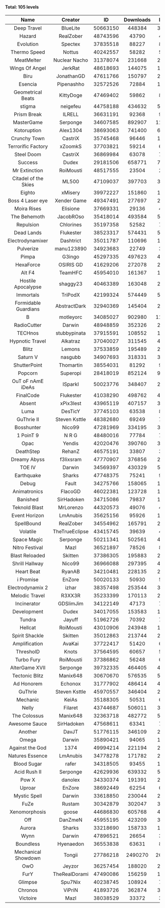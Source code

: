 #### Total: 105 levels

| Name | Creator | ID | Downloads | Likes |
|:---:|:---:|:---:|:---:|:---:|
| Deep Travel | BlueLite | 50663150 | 448384 | 39529
| Hazard | RealZober | 48743596 | 43790 | 4805
| Evolution | Spectex | 37835518 | 88227 | 8876
| Thermo Speed | Nottus | 40242557 | 58282 | 5414
| MeatMelter | Nuclear Nacho | 31378074 | 231668 | 24618
| Wings Of Angel | JerkRat | 48618693 | 144075 | 15415
| Biru | JonathanGD | 47611766 | 150797 | 23382
| Esencia | Pipenashho | 32572526 | 72884 | 10683
| Geometrical Beats | KittyDoge | 47469402 | 59862 | 8106
| stigma | neigefeu | 44758188 | 434632 | 50217
| Prism Break | ILRELL | 36631191 | 92368 | 9761
| MasterGame | Serponge | 34607585 | 892907 | 118827
| Kotoruption | Alex1304 | 38693063 | 741400 | 66104
| Crunchy Town | CastriX | 35745468 | 96446 | 13438
| Terrorific Factory | xZoomkS | 37703821 | 59214 | 6117
| Steel Doom | CastriX | 36869984 | 63078 | 7738
| Success | Dudex | 29181506 | 658771 | 75574
| Mr Extinction | RoiMousti | 48517555 | 23504 | 2724
| Citadel of the Skies | ML500 | 47109037 | 397703 | 31447
| Eighto | xMisery | 39972227 | 151860 | 13375
| Boss 4 Laser eye | Xender Game | 49347491 | 277697 | 24588
| Moira Rises | Elisione | 37669331 | 29136 | 4439
| The Behemoth | JacobROso | 35418014 | 493584 | 57868
| Repulsion | Chlorines | 35197358 | 52582 | 7012
| Dead Lands | Flukester | 38523317 | 574431 | 58706
| Electrodynamixer | Dashtrict | 35011787 | 110696 | 16065
| Pulverize | manu123890 | 34923683 | 22749 | 3632
| Pimpa | G3ingo | 45297335 | 497623 | 41283
| HexaForce | OSIRIS GD | 41629206 | 272078 | 21403
| Alt F4 | TeamHFC | 45954010 | 161367 | 13441
| Hostile Apocalypse | shaggy23 | 40463389 | 163048 | 24861
| Immortals | TriPodX | 42199324 | 574449 | 50596
| Formidable Guardians | AbstractDark | 32940369 | 145404 | 21117
| B | motleyorc | 34085027 | 902980 | 113985
| RadioCutter | Darwin | 48948859 | 352326 | 24881
| TECHnos | stubbypinata | 37915591 | 108552 | 12537
| Hypnotic Travel | Alkatraz | 37040027 | 311545 | 44279
| Blitz | Lemons | 37533859 | 195489 | 23857
| Saturn V | nasgubb | 34907693 | 318331 | 39910
| ShutterPoint | Thomartin | 38554031 | 81292 | 9337
| Popcorn | Superopi | 28418019 | 852124 | 96094
| OuT oF nAmE iDeAs | ISparkI | 50023776 | 348407 | 27079
| FinalCode | Flukester | 41038290 | 498762 | 49317
| Absent | xPix3lest | 43965119 | 407157 | 31263
| Luma | DesTicY | 37745103 | 63538 | 8065
| GuThrie II | Steven Ksttle | 48382680 | 69249 | 7123
| Bosshunter | Nico99 | 47281969 | 334195 | 30635
| 1 PoinT 9 | N R G | 48480016 | 77784 | 7721
| Opac | Yendis | 42020476 | 390760 | 38480
| DeathStep | RehanZ | 46575191 | 33807 | 3853
| Dreamy Abyss | f3lixsram | 47770907 | 376856 | 29723
| TOE IV | Darwin | 34569397 | 430329 | 51845
| Earthquake  | Sharks | 47748375 | 75241 | 9202
| Debug | Fault | 34275766 | 158065 | 19661
| Animatronics | FlacoGD | 46022381 | 123728 | 12792
| Banished | SirHadoken | 34715086 | 79837 | 10215
| Teknold Blast | MrLorenzo | 44320573 | 49076 | 4925
| Event Horizon | LmAnubis | 35625156 | 95926 | 11826
| SpellBound | RealZober | 34554962 | 165791 | 22456
| Volatile | TheTrueEclipse | 43415745 | 39639 | 4031
| Space Magic | Serponge | 50211341 | 502561 | 41974
| Nitro Festival | Mazl | 36521897 | 78526 | 8377
| Blast Reloaded | Skitten | 37386305 | 195883 | 21527
| Shrill Hallway | Nico99 | 36966088 | 297395 | 40182
| Heart Beat | RyanAB | 34210481 | 228135 | 28438
| i Promise | EnZore | 50020133 | 50930 | 5980
| Electrodynamix 2 | izhar | 38357498 | 253544 | 31142
| Melodic Travel | R3XX3R | 35233399 | 170113 | 29508
| Incinerator | GDSlimJim | 34122149 | 47173 | 7167
| Development | Dudex | 34017055 | 153583 | 17630
| Tundra | Jayuff | 51962726 | 70392 | 7116
| Hellcat | RoiMousti | 43010906 | 243948 | 17648
| Spirit Shackle | Skitten | 35012863 | 213744 | 28683
| Amplification | AvaKai | 37722417 | 51420 | 6287
| ThresholD | Knots | 37564595 | 60657 | 5291
| Turbo Fury | RoiMousti | 37386862 | 56248 | 6578
| AlterGame XVII | Serponge | 39732335 | 464405 | 49757
| Tectonic Blitz | Manix648 | 30670670 | 576535 | 59030
| Ad Honorem | Echonox | 31777902 | 486414 | 49930
| GuThrie | Steven Ksttle | 45970557 | 346404 | 26246
| Mechanic | KeiAs | 35188305 | 50531 | 6329
| Nelly | Filaret | 43744687 | 506011 | 35424
| The Colossus | Manix648 | 32363718 | 482772 | 51589
| Awesome Sauce | SirHadoken | 47568611 | 63341 | 7380
| Another | DavJT | 51776115 | 346109 | 24485
| Omega | Darwin | 35890421 | 94065 | 11817
| Against the God | 1374 | 49994214 | 221194 | 21706
| Natures Essence | LmAnubis | 34778278 | 171782 | 22532
| Blood Sugar | rafer | 34318505 | 93455 | 12187
| Acid Rush II | Serponge | 42629936 | 639332 | 53720
| Pow X | danolex | 34330374 | 191391 | 29504
| Uproar | EnZore | 38692449 | 62254 | 6013
| Mystic Spell | Darwin | 33618850 | 230044 | 26103
| FuZe | Rustam | 30342879 | 302047 | 30583
| Xenomorphosis | goose | 44686830 | 605768 | 44496
| Off | DanZmeN | 45955195 | 423209 | 36343
| Aurora | Sharks | 33218690 | 158733 | 16750
| Wynn | Darwin | 47896521 | 26654 | 3369
| Boundless | Hyenaedon | 36553838 | 63631 | 8045
| Mechanical Showdown | Tongii | 27786218 | 2490270 | 268690
| OwO | Jeyzor | 36257454 | 188020 | 20375
| FurY | TheRealDorami | 47490086 | 156259 | 16998
| Glimpse | Spu7Nix | 40238745 | 108924 | 7535
| Chronos | ViPriN | 41893726 | 362874 | 32905
| Victoire | Mazl | 38038529 | 33372 | 3626
